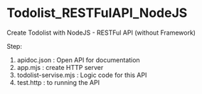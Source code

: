 # Todolist_RESTFulAPI_NodeJS
Create Todolist with NodeJS - RESTFul API
(without Framework)

Step:
1. apidoc.json : Open API for documentation
2. app.mjs : create HTTP server
3. todolist-servise.mjs : Logic code for this API
4. test.http : to running the API
